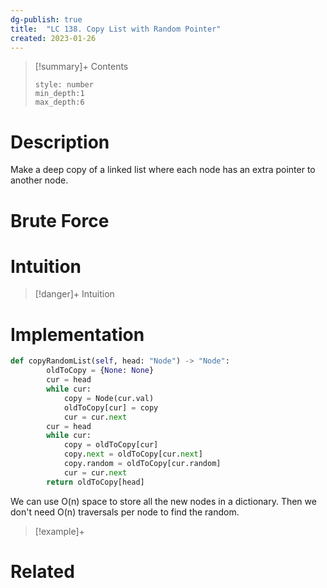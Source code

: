 ```yaml
---
dg-publish: true
title:  "LC 138. Copy List with Random Pointer"
created: 2023-01-26
---
```


>[!summary]+ Contents
>```toc
>style: number
>min_depth:1
>max_depth:6
>```

# Description
Make a deep copy of a linked list where each node has an extra pointer to another node.
# Brute Force
# Intuition

>[!danger]+ Intuition

# Implementation
```python
def copyRandomList(self, head: "Node") -> "Node":
        oldToCopy = {None: None}
        cur = head
        while cur:
            copy = Node(cur.val)
            oldToCopy[cur] = copy
            cur = cur.next
        cur = head
        while cur:
            copy = oldToCopy[cur]
            copy.next = oldToCopy[cur.next]
            copy.random = oldToCopy[cur.random]
            cur = cur.next
        return oldToCopy[head]
```

We can use O(n) space to store all the new nodes in a dictionary. Then we don't need O(n) traversals per node to find the random.

>[!example]+ 


# Related

